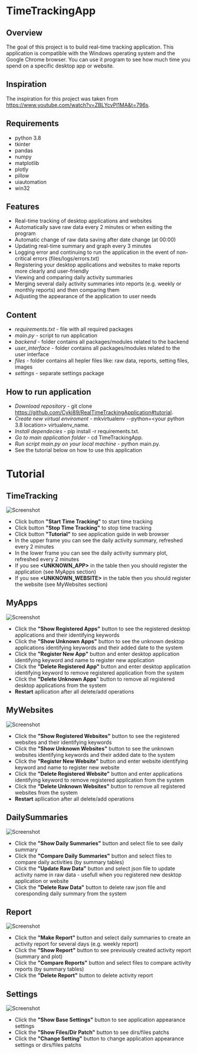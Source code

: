 # TimeTrackingApp

## Overview
The goal of this project is to build real-time tracking application. This application is compatible with the Windows operating system and the Google Chrome browser. 
You can use it program to see how much time you spend on a specific desktop app or website. 

## Inspiration
The inspiration for this project was taken from https://www.youtube.com/watch?v=ZBLYcvPl1MA&t=796s.

## Requirements
* python 3.8
* tkinter
* pandas
* numpy
* matplotlib
* plotly
* pillow
* uiautomation
* win32

## Features
* Real-time tracking of desktop applications and websites
* Automatically save raw data every 2 minutes or when exiting the program
* Automatic change of raw data saving after date change (at 00:00)
* Updating real-time summary and graph every 3 minutes 
* Logging error and continuing to run the application in the event of non-critical errors (files/logs/errors.txt)
* Registering your desktop applications and websites to make reports more clearly and user-friendly
* Viewing and comparing daily activity summaries
* Merging several daily activity summaries into reports (e.g. weekly or monthly reports) and then comparing them
* Adjusting the appearance of the application to user needs


## Content
* <i>requirements.txt</i> - file with all required packages
* <i>main.py</i> - script to run application
* <i>backend</i> - folder contains all packages/modules related to the backend
* <i>user_interface</i> - folder contains all packages/modules related to the user interface
* <i>files</i> - folder contains all hepler files like: raw data, reports, setting files, images
* <i>settings</i> - separate settings package


## How to run application
- <i>Download repository</i> - git clone https://github.com/Cyki89/RealTimeTrackingApplication#tutorial.
- <i>Create new virtual enviroment</i> - mkvirtualenv --python=<your python 3.8 location> virtualenv_name.
- <i>Install dependecies</i> - pip install -r requirements.txt.
- <i>Go to main application folder</i> - cd TimeTrackingApp.
- <i>Run script main.py on your local machine</i> - python main.py.
- See the tutorial below on how to use this application


# Tutorial

## TimeTracking
![Screenshot](files/Tutorial/TimeTracking.jpg)

- Click button <b>"Start Time Tracking"</b> to start time tracking
- Click button <b>"Stop Time Tracking"</b> to stop time tracking
- Click button <b>"Tutorial"</b> to see application guide in web browser
- In the upper frame you can see the daily activity summary, refreshed every 2 minutes
- In the lower frame you can see the daily activity summary plot, refreshed every 2 minutes
- If you see <b><UNKNOWN_APP></b> in the table then you should register the application (see MyApps section)
- If you see <b><UNKNOWN_WEBSITE></b> in the table then you should register the website (see MyWebsites section)


## MyApps
![Screenshot](files/Tutorial/MyApps.jpg)

- Click the <b>"Show Registered Apps"</b> button to see the registered desktop applications and their identifying keywords
- Click the <b>"Show Unknown Apps"</b> button to see the unknown desktop applications identifying keywords and their added date to the system
- Click the <b>"Register New App"</b> button and enter desktop application identifying keyword and name to register new application
- Click the <b>"Delete Registered App"</b> button and enter desktop application identifying keyword to remove registered application from the system
- Click the <b>"Delete Unknown Apps</b>" button to remove all registered desktop applications from the system
- <b>Restart</b> apllication after all delete/add operations


## MyWebsites
![Screenshot](files/Tutorial/MyWebsites.jpg)

- Click the <b>"Show Registered Websites"</b> button to see the registered websites and their identifying keywords
- Click the <b>"Show Unknown Websites"</b> button to see the unknown websites identifying keywords and their added date to the system
- Click the <b>"Register New Website"</b> button and enter website identifying keyword and name to register new website
- Click the <b>"Delete Registered Website"</b> button and enter applications identifying keyword to remove registered application from the system
- Click the <b>"Delete Unknown Websites"</b> button to remove all registered websites from the system
- <b>Restart</b> apllication after all delete/add operations


## DailySummaries
![Screenshot](files/Tutorial/DailySummaries.jpg)

- Click the <b>"Show Daily Summaries"</b> button and select file to see daily summary
- Click the <b>"Compare Daily Summaries"</b> button and select files to compare daily activities (by summary tables)
- Click the <b>"Update Raw Data"</b> button and select json file to update activity name in raw data - usefull when you registered new desktop application or website
- Click the <b>"Delete Raw Data"</b> button to delete raw json file and coresponding daily summary from the system


## Report
![Screenshot](files/Tutorial/Report.jpg)

- Click the <b>"Make Report"</b> button and select daily summaries to create an activity report for several days (e.g. weekly report)
- Click the <b>"Show Report"</b> button to see previously created activity report (summary and plot)
- Click the <b>"Compare Reports"</b> button and select files to compare activity reports (by summary tables)
- Click the <b>"Delete Report"</b> button to delete activity report


## Settings
![Screenshot](files/Tutorial/Settings.jpg)

- Click the <b>"Show Base Settings"</b> button to see application appearance settings
- Click the <b>"Show Files/Dir Patch"</b> button to see dirs/files patchs 
- Click the <b>"Change Setting"</b> button to change application appearance settings or dirs/files patchs
